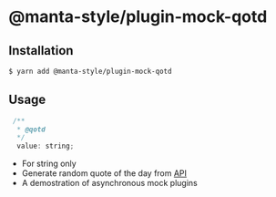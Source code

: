 # @manta-style/plugin-mock-qotd

## Installation
```sh
$ yarn add @manta-style/plugin-mock-qotd
```

## Usage

```js
 /**
  * @qotd
  */
  value: string;
```

- For string only
- Generate random quote of the day from [API](https://talaikis.com/random_quotes_api/)
- A demostration of asynchronous mock plugins


